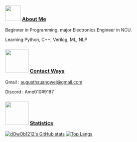 ### <img src="https://user-images.githubusercontent.com/100607574/157186054-5b93103c-80ca-472b-bff3-87b56edb26b5.gif" width=50>  <ins>About Me</ins>


Beginner in Programming, major Electronics Engineer in NCU.


Learning Python, C++, Verilog, ML, NLP
### <img src="https://user-images.githubusercontent.com/100607574/157188301-590e95f1-22f9-489d-b564-37521eb924b2.gif" width=75>  <ins>Contact Ways</ins>
Gmail : augusthsuangwei@gmail.com


Discord : Ame010#9187

### <img src="https://user-images.githubusercontent.com/100607574/157188828-adf85d37-c237-4cd9-b19f-ce8e56fb2b71.gif" width=75>  <ins>Statistics</ins>
[![dOwOb1212's GitHub stats](https://github-readme-stats.vercel.app/api?username=dOwOb1212)](https://github.com/dOwOb1212/github-readme-stats)
[![Top Langs](https://github-readme-stats.vercel.app/api/top-langs/?username=dOwOb1212&langs_count=8)](https://github.com/dOwOb1212/github-readme-stats)
<!--
**dOwOb1212/dOwOb1212** is a ✨ _special_ ✨ repository because its `README.md` (this file) appears on your GitHub profile.

Here are some ideas to get you started:

- 🔭 I’m currently working on ...
- 🌱 I’m currently learning ...
- 👯 I’m looking to collaborate on ...
- 🤔 I’m looking for help with ...
- 💬 Ask me about ...
- 📫 How to reach me: ...
- 😄 Pronouns: ...
- ⚡ Fun fact: ...
-->
